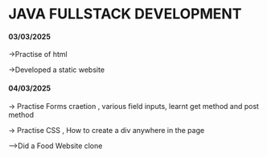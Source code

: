 # JAVA FULLSTACK DEVELOPMENT
#### 03/03/2025

->Practise of html 

->Developed a static website

#### 04/03/2025

-> Practise Forms craetion , various field inputs, learnt get method and post method

-> Practise CSS , How to create a div anywhere in the page

-->Did a Food Website clone
